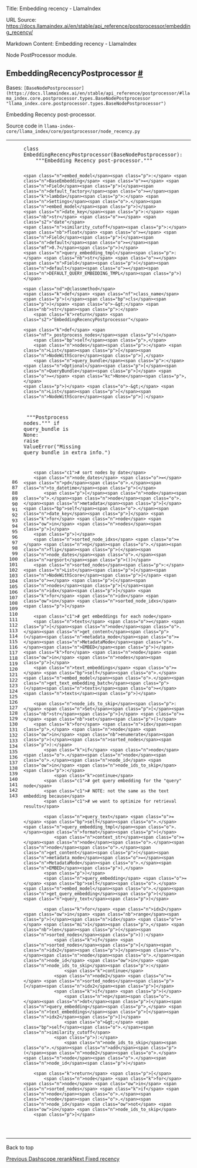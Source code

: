 Title: Embedding recency - LlamaIndex

URL Source: https://docs.llamaindex.ai/en/stable/api_reference/postprocessor/embedding_recency/

Markdown Content:
Embedding recency - LlamaIndex


Node PostProcessor module.

EmbeddingRecencyPostprocessor [#](https://docs.llamaindex.ai/en/stable/api_reference/postprocessor/embedding_recency/#llama_index.core.postprocessor.EmbeddingRecencyPostprocessor "Permanent link")
----------------------------------------------------------------------------------------------------------------------------------------------------------------------------------------------------

Bases: `[BaseNodePostprocessor](https://docs.llamaindex.ai/en/stable/api_reference/postprocessor/#llama_index.core.postprocessor.types.BaseNodePostprocessor "llama_index.core.postprocessor.types.BaseNodePostprocessor")`

Embedding Recency post-processor.

Source code in `llama-index-core/llama_index/core/postprocessor/node_recency.py`

<table class="highlighttable"><tbody><tr><td class="linenos"><div class="linenodiv"><pre><span></span><span class="normal"> 86</span>
<span class="normal"> 87</span>
<span class="normal"> 88</span>
<span class="normal"> 89</span>
<span class="normal"> 90</span>
<span class="normal"> 91</span>
<span class="normal"> 92</span>
<span class="normal"> 93</span>
<span class="normal"> 94</span>
<span class="normal"> 95</span>
<span class="normal"> 96</span>
<span class="normal"> 97</span>
<span class="normal"> 98</span>
<span class="normal"> 99</span>
<span class="normal">100</span>
<span class="normal">101</span>
<span class="normal">102</span>
<span class="normal">103</span>
<span class="normal">104</span>
<span class="normal">105</span>
<span class="normal">106</span>
<span class="normal">107</span>
<span class="normal">108</span>
<span class="normal">109</span>
<span class="normal">110</span>
<span class="normal">111</span>
<span class="normal">112</span>
<span class="normal">113</span>
<span class="normal">114</span>
<span class="normal">115</span>
<span class="normal">116</span>
<span class="normal">117</span>
<span class="normal">118</span>
<span class="normal">119</span>
<span class="normal">120</span>
<span class="normal">121</span>
<span class="normal">122</span>
<span class="normal">123</span>
<span class="normal">124</span>
<span class="normal">125</span>
<span class="normal">126</span>
<span class="normal">127</span>
<span class="normal">128</span>
<span class="normal">129</span>
<span class="normal">130</span>
<span class="normal">131</span>
<span class="normal">132</span>
<span class="normal">133</span>
<span class="normal">134</span>
<span class="normal">135</span>
<span class="normal">136</span>
<span class="normal">137</span>
<span class="normal">138</span>
<span class="normal">139</span>
<span class="normal">140</span>
<span class="normal">141</span>
<span class="normal">142</span>
<span class="normal">143</span></pre></div></td><td class="code"><div><pre><span></span><code><span class="k">class</span> <span class="nc">EmbeddingRecencyPostprocessor</span><span class="p">(</span><span class="n">BaseNodePostprocessor</span><span class="p">):</span>
<span class="w">    </span><span class="sd">"""Embedding Recency post-processor."""</span>

    <span class="n">embed_model</span><span class="p">:</span> <span class="n">BaseEmbedding</span> <span class="o">=</span> <span class="n">Field</span><span class="p">(</span><span class="n">default_factory</span><span class="o">=</span><span class="k">lambda</span><span class="p">:</span> <span class="n">Settings</span><span class="o">.</span><span class="n">embed_model</span><span class="p">)</span>
    <span class="n">date_key</span><span class="p">:</span> <span class="nb">str</span> <span class="o">=</span> <span class="s2">"date"</span>
    <span class="n">similarity_cutoff</span><span class="p">:</span> <span class="nb">float</span> <span class="o">=</span> <span class="n">Field</span><span class="p">(</span><span class="n">default</span><span class="o">=</span><span class="mf">0.7</span><span class="p">)</span>
    <span class="n">query_embedding_tmpl</span><span class="p">:</span> <span class="nb">str</span> <span class="o">=</span> <span class="n">Field</span><span class="p">(</span><span class="n">default</span><span class="o">=</span><span class="n">DEFAULT_QUERY_EMBEDDING_TMPL</span><span class="p">)</span>

    <span class="nd">@classmethod</span>
    <span class="k">def</span> <span class="nf">class_name</span><span class="p">(</span><span class="bp">cls</span><span class="p">)</span> <span class="o">-&gt;</span> <span class="nb">str</span><span class="p">:</span>
        <span class="k">return</span> <span class="s2">"EmbeddingRecencyPostprocessor"</span>

    <span class="k">def</span> <span class="nf">_postprocess_nodes</span><span class="p">(</span>
        <span class="bp">self</span><span class="p">,</span>
        <span class="n">nodes</span><span class="p">:</span> <span class="n">List</span><span class="p">[</span><span class="n">NodeWithScore</span><span class="p">],</span>
        <span class="n">query_bundle</span><span class="p">:</span> <span class="n">Optional</span><span class="p">[</span><span class="n">QueryBundle</span><span class="p">]</span> <span class="o">=</span> <span class="kc">None</span><span class="p">,</span>
    <span class="p">)</span> <span class="o">-&gt;</span> <span class="n">List</span><span class="p">[</span><span class="n">NodeWithScore</span><span class="p">]:</span>
<span class="w">        </span><span class="sd">"""Postprocess nodes."""</span>
        <span class="k">if</span> <span class="n">query_bundle</span> <span class="ow">is</span> <span class="kc">None</span><span class="p">:</span>
            <span class="k">raise</span> <span class="ne">ValueError</span><span class="p">(</span><span class="s2">"Missing query bundle in extra info."</span><span class="p">)</span>

        <span class="c1"># sort nodes by date</span>
        <span class="n">node_dates</span> <span class="o">=</span> <span class="n">pd</span><span class="o">.</span><span class="n">to_datetime</span><span class="p">(</span>
            <span class="p">[</span><span class="n">node</span><span class="o">.</span><span class="n">node</span><span class="o">.</span><span class="n">metadata</span><span class="p">[</span><span class="bp">self</span><span class="o">.</span><span class="n">date_key</span><span class="p">]</span> <span class="k">for</span> <span class="n">node</span> <span class="ow">in</span> <span class="n">nodes</span><span class="p">]</span>
        <span class="p">)</span>
        <span class="n">sorted_node_idxs</span> <span class="o">=</span> <span class="n">np</span><span class="o">.</span><span class="n">flip</span><span class="p">(</span><span class="n">node_dates</span><span class="o">.</span><span class="n">argsort</span><span class="p">())</span>
        <span class="n">sorted_nodes</span><span class="p">:</span> <span class="n">List</span><span class="p">[</span><span class="n">NodeWithScore</span><span class="p">]</span> <span class="o">=</span> <span class="p">[</span><span class="n">nodes</span><span class="p">[</span><span class="n">idx</span><span class="p">]</span> <span class="k">for</span> <span class="n">idx</span> <span class="ow">in</span> <span class="n">sorted_node_idxs</span><span class="p">]</span>

        <span class="c1"># get embeddings for each node</span>
        <span class="n">texts</span> <span class="o">=</span> <span class="p">[</span><span class="n">node</span><span class="o">.</span><span class="n">get_content</span><span class="p">(</span><span class="n">metadata_mode</span><span class="o">=</span><span class="n">MetadataMode</span><span class="o">.</span><span class="n">EMBED</span><span class="p">)</span> <span class="k">for</span> <span class="n">node</span> <span class="ow">in</span> <span class="n">nodes</span><span class="p">]</span>
        <span class="n">text_embeddings</span> <span class="o">=</span> <span class="bp">self</span><span class="o">.</span><span class="n">embed_model</span><span class="o">.</span><span class="n">get_text_embedding_batch</span><span class="p">(</span><span class="n">texts</span><span class="o">=</span><span class="n">texts</span><span class="p">)</span>

        <span class="n">node_ids_to_skip</span><span class="p">:</span> <span class="n">Set</span><span class="p">[</span><span class="nb">str</span><span class="p">]</span> <span class="o">=</span> <span class="nb">set</span><span class="p">()</span>
        <span class="k">for</span> <span class="n">idx</span><span class="p">,</span> <span class="n">node</span> <span class="ow">in</span> <span class="nb">enumerate</span><span class="p">(</span><span class="n">sorted_nodes</span><span class="p">):</span>
            <span class="k">if</span> <span class="n">node</span><span class="o">.</span><span class="n">node</span><span class="o">.</span><span class="n">node_id</span> <span class="ow">in</span> <span class="n">node_ids_to_skip</span><span class="p">:</span>
                <span class="k">continue</span>
            <span class="c1"># get query embedding for the "query" node</span>
            <span class="c1"># NOTE: not the same as the text embedding because</span>
            <span class="c1"># we want to optimize for retrieval results</span>

            <span class="n">query_text</span> <span class="o">=</span> <span class="bp">self</span><span class="o">.</span><span class="n">query_embedding_tmpl</span><span class="o">.</span><span class="n">format</span><span class="p">(</span>
                <span class="n">context_str</span><span class="o">=</span><span class="n">node</span><span class="o">.</span><span class="n">node</span><span class="o">.</span><span class="n">get_content</span><span class="p">(</span><span class="n">metadata_mode</span><span class="o">=</span><span class="n">MetadataMode</span><span class="o">.</span><span class="n">EMBED</span><span class="p">),</span>
            <span class="p">)</span>
            <span class="n">query_embedding</span> <span class="o">=</span> <span class="bp">self</span><span class="o">.</span><span class="n">embed_model</span><span class="o">.</span><span class="n">get_query_embedding</span><span class="p">(</span><span class="n">query_text</span><span class="p">)</span>

            <span class="k">for</span> <span class="n">idx2</span> <span class="ow">in</span> <span class="nb">range</span><span class="p">(</span><span class="n">idx</span> <span class="o">+</span> <span class="mi">1</span><span class="p">,</span> <span class="nb">len</span><span class="p">(</span><span class="n">sorted_nodes</span><span class="p">)):</span>
                <span class="k">if</span> <span class="n">sorted_nodes</span><span class="p">[</span><span class="n">idx2</span><span class="p">]</span><span class="o">.</span><span class="n">node</span><span class="o">.</span><span class="n">node_id</span> <span class="ow">in</span> <span class="n">node_ids_to_skip</span><span class="p">:</span>
                    <span class="k">continue</span>
                <span class="n">node2</span> <span class="o">=</span> <span class="n">sorted_nodes</span><span class="p">[</span><span class="n">idx2</span><span class="p">]</span>
                <span class="k">if</span> <span class="p">(</span>
                    <span class="n">np</span><span class="o">.</span><span class="n">dot</span><span class="p">(</span><span class="n">query_embedding</span><span class="p">,</span> <span class="n">text_embeddings</span><span class="p">[</span><span class="n">idx2</span><span class="p">])</span>
                    <span class="o">&gt;</span> <span class="bp">self</span><span class="o">.</span><span class="n">similarity_cutoff</span>
                <span class="p">):</span>
                    <span class="n">node_ids_to_skip</span><span class="o">.</span><span class="n">add</span><span class="p">(</span><span class="n">node2</span><span class="o">.</span><span class="n">node</span><span class="o">.</span><span class="n">node_id</span><span class="p">)</span>

        <span class="k">return</span> <span class="p">[</span>
            <span class="n">node</span> <span class="k">for</span> <span class="n">node</span> <span class="ow">in</span> <span class="n">sorted_nodes</span> <span class="k">if</span> <span class="n">node</span><span class="o">.</span><span class="n">node</span><span class="o">.</span><span class="n">node_id</span> <span class="ow">not</span> <span class="ow">in</span> <span class="n">node_ids_to_skip</span>
        <span class="p">]</span>
</code></pre></div></td></tr></tbody></table>

Back to top

[Previous Dashscope rerank](https://docs.llamaindex.ai/en/stable/api_reference/postprocessor/dashscope_rerank/)[Next Fixed recency](https://docs.llamaindex.ai/en/stable/api_reference/postprocessor/fixed_recency/)
